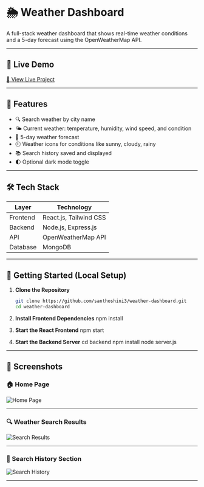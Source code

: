 # 🌦️ Weather Dashboard

A full-stack weather dashboard that shows real-time weather conditions and a 5-day forecast using the OpenWeatherMap API.

---

## 🔗 Live Demo

[🔗 View Live Project](https://santhoshini3.github.io/weather-dashboard/) <!-- Update if deployed -->

---

## 📌 Features

- 🔍 Search weather by city name
- 🌤️ Current weather: temperature, humidity, wind speed, and condition
- 📅 5-day weather forecast
- 🕘 Weather icons for conditions like sunny, cloudy, rainy
- 📚 Search history saved and displayed
- 🌓 Optional dark mode toggle

---

## 🛠️ Tech Stack

| Layer     | Technology                  |
|-----------|-----------------------------|
| Frontend  | React.js, Tailwind CSS      |
| Backend   | Node.js, Express.js         |
| API       | OpenWeatherMap API          |
| Database  | MongoDB                     |

---

## 🚀 Getting Started (Local Setup)

1. **Clone the Repository**
   ```bash
   git clone https://github.com/santhoshini3/weather-dashboard.git
   cd weather-dashboard

2. **Install Frontend Dependencies**
   npm install
   
3. **Start the React Frontend**
   npm start
   
4. **Start the Backend Server**
   cd backend
   npm install
   node server.js

---

## 📸 Screenshots

### 🏠 Home Page
![Home Page](./screenshots/home.png)

---

### 🔍 Weather Search Results
![Search Results](./screenshots/search-results.png)

---

### 📜 Search History Section
![Search History](./screenshots/search-history.png)

---
